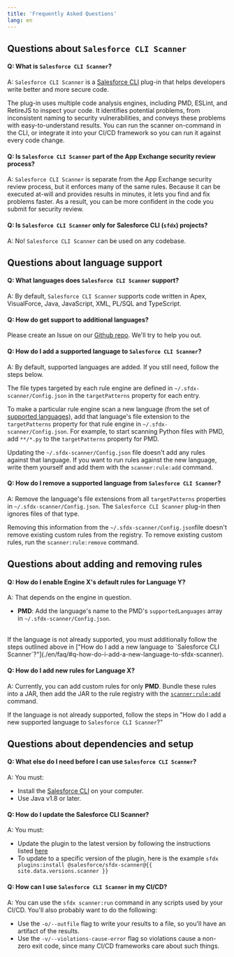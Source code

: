 ```yaml
---
title: 'Frequently Asked Questions'
lang: en
---
```

## Questions about `Salesforce CLI Scanner`

#### Q: What is `Salesforce CLI Scanner`?
A: `Salesforce CLI Scanner` is a [Salesforce CLI](https://developer.salesforce.com/docs/atlas.en-us.sfdx_cli_plugins.meta/sfdx_cli_plugins/cli_plugins_architecture.htm) plug-in that helps developers write better and more
secure code.

The plug-in uses multiple code analysis engines, including PMD, ESLint, and RetireJS to inspect your code. It identifies potential problems, from inconsistent naming to security vulnerabilities, and conveys these problems with easy-to-understand results.
You can run the scanner on-command in the CLI, or integrate it into your CI/CD framework so you can run it against every code change.

#### Q: Is `Salesforce CLI Scanner` part of the App Exchange security review process?
A: `Salesforce CLI Scanner` is separate from the App Exchange security review process, but it enforces many of the same rules. Because it can be executed at-will and provides results in minutes, it lets you find and fix problems faster. As a result, you
can be more confident in the code you submit for security review.

#### Q: Is `Salesforce CLI Scanner` only for Salesforce CLI (`sfdx`) projects?
A: No! `Salesforce CLI Scanner` can be used on any codebase.

## Questions about language support

#### Q: What languages does `Salesforce CLI Scanner` support?
A: By default, `Salesforce CLI Scanner` supports code written in Apex, VisualForce, Java, JavaScript, XML, PL/SQL and TypeScript.

#### Q: How do get support to additional languages?
Please create an Issue on our [Github repo](https://github.com/forcedotcom/sfdx-scanner). We'll try to help you out. 

#### Q: How do I add a supported language to `Salesforce CLI Scanner`?
A: By default, supported languages are added. If you still need, follow the steps below.

The file types targeted by each rule engine are defined in `~/.sfdx-scanner/Config.json` in the `targetPatterns` property for each entry.

To make a particular rule engine scan a new language (from the set of [supported languages](./en/troubleshooting/#supported-languages-for-pmd)), add that language's file extension to the `targetPatterns` property for that rule engine in `~/.sfdx-scanner/Config.json`. For example, to start scanning Python files with PMD, add `**/*.py` to the `targetPatterns` property for PMD.

Updating the `~/.sfdx-scanner/Config.json` file doesn't add any rules against that language. If you want to run rules against the new language, write them yourself and add them with the `scanner:rule:add` command.

#### Q: How do I remove a supported language from `Salesforce CLI Scanner`?
A: Remove the language's file extensions from all `targetPatterns` properties in `~/.sfdx-scanner/Config.json`. The `Salesforce CLI Scanner` plug-in then ignores files of that type.

Removing this information from the `~/.sfdx-scanner/Config.json`file doesn't remove existing custom rules from the registry. To remove existing custom rules, run the `scanner:rule:remove` command.

## Questions about adding and removing rules

#### Q: How do I enable Engine X's default rules for Language Y?
A: That depends on the engine in question.
- __PMD__: Add the language's name to the PMD's `supportedLanguages` array in
`~/.sfdx-scanner/Config.json`.
<br/>
If the language is not already supported, you must additionally follow the steps outlined above in
["How do I add a new language to `Salesforce CLI Scanner`?"](./en/faq/#q-how-do-i-add-a-new-language-to-sfdx-scanner).

#### Q: How do I add new rules for Language X?
A: Currently, you can add custom rules for only __PMD__. Bundle these rules into a JAR, then add the JAR to the rule registry with the [`scanner:rule:add`](./en/scanner-commands/add/#example) command.

If the language is not already supported, follow the steps in "How do I add a new supported language to `Salesforce CLI Scanner`?"

## Questions about dependencies and setup

#### Q: What else do I need before I can use `Salesforce CLI Scanner`?
A: You must:
- Install the [Salesforce CLI](https://developer.salesforce.com/tools/sfdxcli) on your computer.
- Use Java v1.8 or later.

#### Q: How do I update the Salesforce CLI Scanner?
A: You must:
- Update the plugin to the latest version by following the instructions listed [here](./en/getting-started/install/#upgrade-plug-in)
- To update to a specific version of the plugin, here is the example `sfdx plugins:install @salesforce/sfdx-scanner@{{ site.data.versions.scanner }}`

#### Q: How can I use `Salesforce CLI Scanner` in my CI/CD?
A: You can use the `sfdx scanner:run` command in any scripts used by your CI/CD. You'll also probably want to do the following:
- Use the `-o/--outfile` flag to write your results to a file, so you'll have an artifact of the results.
- Use the `-v/--violations-cause-error` flag so violations cause a non-zero exit code, since many CI/CD frameworks care about such things.
